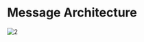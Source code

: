 # Message Architecture

![2](https://github.com/cornpip/message_architecture/assets/74674780/fd221314-e705-439c-92c5-d3bd5d949e7a)